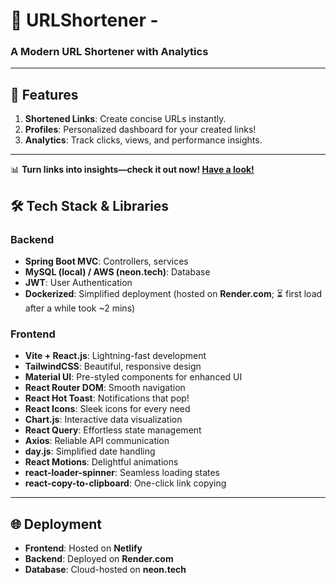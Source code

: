 # 🚀 URLShortener - 
### **A Modern URL Shortener with Analytics**  

---

## 🔗 **Features**  
1. **Shortened Links**: Create concise URLs instantly.
2. **Profiles**: Personalized dashboard for your created links!
3. **Analytics**: Track clicks, views, and performance insights.  

---

📊 **Turn links into insights—check it out now! [Have a look!](https://henryngg.shop/)**

## 🛠 **Tech Stack & Libraries**  

### **Backend**  
- **Spring Boot MVC**: Controllers, services  
- **MySQL (local) / AWS (neon.tech)**: Database  
- **JWT**: User Authentication  
- **Dockerized**: Simplified deployment (hosted on **Render.com**; ⏳ first load after a while took ~2 mins)  

### **Frontend**  
- **Vite + React.js**: Lightning-fast development  
- **TailwindCSS**: Beautiful, responsive design  
- **Material UI**: Pre-styled components for enhanced UI  
- **React Router DOM**: Smooth navigation  
- **React Hot Toast**: Notifications that pop!  
- **React Icons**: Sleek icons for every need  
- **Chart.js**: Interactive data visualization  
- **React Query**: Effortless state management  
- **Axios**: Reliable API communication  
- **day.js**: Simplified date handling  
- **React Motions**: Delightful animations  
- **react-loader-spinner**: Seamless loading states  
- **react-copy-to-clipboard**: One-click link copying  

---

## 🌐 **Deployment**  
- **Frontend**: Hosted on **Netlify**  
- **Backend**: Deployed on **Render.com**
- **Database**: Cloud-hosted on **neon.tech**
